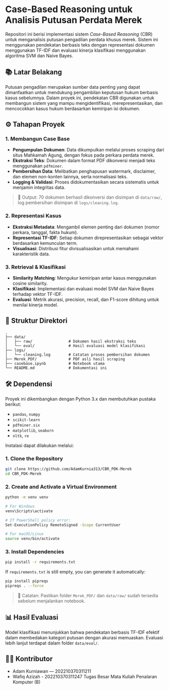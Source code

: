 # Case-Based Reasoning untuk Analisis Putusan Perdata Merek

Repositori ini berisi implementasi sistem *Case-Based Reasoning* (CBR) untuk menganalisis putusan pengadilan perdata khusus merek. Sistem ini menggunakan pendekatan berbasis teks dengan representasi dokumen menggunakan TF-IDF dan evaluasi kinerja klasifikasi menggunakan algoritma SVM dan Naive Bayes.

## 📚 Latar Belakang

Putusan pengadilan merupakan sumber data penting yang dapat dimanfaatkan untuk mendukung pengambilan keputusan hukum berbasis kasus sebelumnya. Dalam proyek ini, pendekatan CBR digunakan untuk membangun sistem yang mampu mengidentifikasi, merepresentasikan, dan mencocokkan kasus hukum berdasarkan kemiripan isi dokumen.

## ⚙️ Tahapan Proyek

### 1. Membangun Case Base

* **Pengumpulan Dokumen**: Data dikumpulkan melalui proses scraping dari situs Mahkamah Agung, dengan fokus pada perkara perdata merek.
* **Ekstraksi Teks**: Dokumen dalam format PDF dikonversi menjadi teks menggunakan `pdfminer`.
* **Pembersihan Data**: Melibatkan penghapusan watermark, disclaimer, dan elemen non-konten lainnya, serta normalisasi teks.
* **Logging & Validasi**: Proses didokumentasikan secara sistematis untuk menjamin integritas data.

> 🔹 Output: 70 dokumen berhasil dikonversi dan disimpan di `data/raw/`, log pembersihan disimpan di `logs/cleaning.log`.

### 2. Representasi Kasus

* **Ekstraksi Metadata**: Mengambil elemen penting dari dokumen (nomor perkara, tanggal, fakta hukum).
* **Representasi TF-IDF**: Setiap dokumen direpresentasikan sebagai vektor berdasarkan kemunculan term.
* **Visualisasi**: Distribusi fitur divisualisasikan untuk memahami karakteristik data.

### 3. Retrieval & Klasifikasi

* **Similarity Matching**: Mengukur kemiripan antar kasus menggunakan cosine similarity.
* **Klasifikasi**: Implementasi dan evaluasi model SVM dan Naive Bayes terhadap vektor TF-IDF.
* **Evaluasi**: Metrik akurasi, precision, recall, dan F1-score dihitung untuk menilai kinerja model.

## 📁 Struktur Direktori

```
.
├── data/
│   ├── raw/                # Dokumen hasil ekstraksi teks
│   └── eval/               # Hasil evaluasi model klasifikasi
├── logs/
│   └── cleaning.log        # Catatan proses pembersihan dokumen
├── Merek_PDF/              # PDF asli hasil scraping
├── casebase.ipynb          # Notebook utama
└── README.md               # Dokumentasi ini
```

## 🛠️ Dependensi

Proyek ini dikembangkan dengan Python 3.x dan membutuhkan pustaka berikut:

* `pandas`, `numpy`
* `scikit-learn`
* `pdfminer.six`
* `matplotlib`, `seaborn`
* `nltk`, `re`

Instalasi dapat dilakukan melalui:

### 1. Clone the Repository
```bash
git clone https://github.com/AdamKurnia313/CBR_PDK-Merek
cd CBR_PDK-Merek
```
### 2. Create and Activate a Virtual Environment
```bash
python -m venv venv

# For Windows
venv\Scripts\activate

# If PowerShell policy error:
Set-ExecutionPolicy RemoteSigned -Scope CurrentUser

# For macOS/Linux
source venv/bin/activate
```

### 3. Install Dependencies
```bash
pip install -r requirements.txt
```

If `requirements.txt` is still empty, you can generate it automatically:
```bash
pip install pipreqs
pipreqs . --force
```

> 📌 Catatan: Pastikan folder `Merek_PDF/` dan `data/raw/` sudah tersedia sebelum menjalankan notebook.

## 📊 Hasil Evaluasi

Model klasifikasi menunjukkan bahwa pendekatan berbasis TF-IDF efektif dalam membedakan kategori putusan dengan akurasi memuaskan. Evaluasi lebih lanjut terdapat dalam folder `data/eval/`.

## 👨‍💻 Kontributor

* Adam Kurniawan — 202210370311211
* Wafiq Azizah - 202210370311247
  Tugas Besar Mata Kuliah Penalaran Komputer (B)
